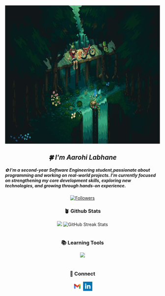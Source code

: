 <a href="https://github.com/AaroDoro/AaroDoro/blob/main/lof.gif"><img src="https://github.com/AaroDoro/AaroDoro/blob/main/lof.gif" alt="LOF" style="width:950px; height:450px"/></a>

<h2 align="center" style="font-style: italic; text-align: center;" markdown="1">
 🍀 I'm Aarohi Labhane
</h2>
<h5 align="left">✿ I'm a second-year Software Engineering student,passionate about programming and working on real-world projects. I'm currently focused on strengthening my core development skills, exploring new technologies, and growing through hands-on experience.</h5>

<div align="center">
<a href="https://github.com/AaroDoro?tab=followers" target="_blank">
  <img alt="Followers" title="Follow me on GitHub"
       src="https://img.shields.io/github/followers/Aarodoro?style=for-the-badge&label=Followers&color=5e81ac&logo=github" />
</a>

</div>

<div align="center">
<h3>🪴 Github Stats</h3>
<div align="center">
  <img width="398" src="https://github-readme-stats.vercel.app/api?username=AaroDoro&count_private=true&show_icons=true&theme=nord&rank_icon=github&border_radius=8"/> 
  <img width="420" src="https://nirzak-streak-stats.vercel.app/?user=AaroDoro&theme=nord&hide_border=false" alt="GitHub Streak Stats"><br/>

</div>
</br>
<h3>📚 Learning Tools</h3>
<div align="center">
  <img src="https://skillicons.dev/icons?i=arduino,c,css,git,html,js,python" /><br>
</div> 
</br>
<h3>🔗 Connect </h3>
<a href="mailto:aarohilabhane121@gmail.com">
  <img align="center" width="30px" style="text-decoration:none" src="https://raw.githubusercontent.com/edent/SuperTinyIcons/master/images/svg/gmail.svg" /></a> 
<a href="https://www.linkedin.com/in/aarohi-labhane" target="_blank">
    <img align="center" width="30px" style="text-decoration:none" src="https://raw.githubusercontent.com/edent/SuperTinyIcons/master/images/svg/linkedin.svg" /></a>

</div>
